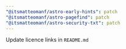 ```yaml
---
"@itsmatteomanf/astro-early-hints": patch
"@itsmatteomanf/astro-pagefind": patch
"@itsmatteomanf/astro-security-txt": patch
---
```


Update licence links in `README.md`
